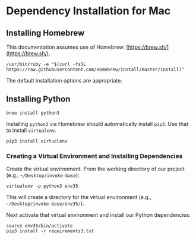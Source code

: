 # Dependency Installation for Mac

## Installing Homebrew

This documentation assumes use of Homebrew: [https://brew.sh/](https://brew.sh/).

~~~
/usr/bin/ruby -e "$(curl -fsSL https://raw.githubusercontent.com/Homebrew/install/master/install)"
~~~

The default installation options are appropriate.

## Installing Python

~~~
brew install python3
~~~

Installing `python3` via Homebrew should automatically install `pip3`. Use that to install `virtualenv`.

~~~
pip3 install virtualenv
~~~

### Creating a Virtual Environment and Installing Dependencies

Create the virtual environment. From the working directory of our project (e.g., `~/Desktop/invoke-base`):

~~~
virtualenv -p python3 env35
~~~

This will create a directory for the virtual environment (e.g., `~/Desktop/invoke-base/env35/`).

Next activate that virtual environment and install our Python dependencies:

~~~
source env35/bin/activate
pip3 install -r requirements3.txt
~~~

